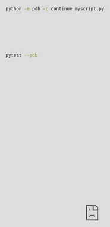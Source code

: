Title: Quickly fix bugs in Django with Python's debugger
Description: A guide on how to get started with the Python debugger
Slug: django-debug-pdb
Date: 2020-04-11 12:00
Category: Django

There's a bug in your Django code. You've tried to track down the problem with "print" statements, but it's such a slow, tedious process:

- Add a "print" statement to your code
- Refresh the page in your browser to re-run your code
- Look at the `runserver` console output for the "print" results

Repeat this 100 times, maybe you find the issue. Is there a faster way to find and fix bugs in Django?

### Python's built-in debugger

Python's standard library comes with a debugging tool and it is easily the most efficient tool for diving into your code and figuring out what's happening. Using the debugger is as simple as taking a Django view like this:

```python
# views.py

def some_view(request):
    """Shows user some stuff"""
    things = Thing.objects.all()
    stuff = get_stuff(things)
    return HttpResponse(f"The stuff is {stuff}")

```

... and then whacking a single line of code into the view:

```python
# views.py

def my_view(request):
    """Shows user some stuff"""
    things = Thing.objects.all()

    # Start debugging here
    import pdb;pdb.set_trace()

    stuff = get_stuff(things)
    return HttpResponse(f"The stuff is {stuff}")

```

That's it, you're now using Python's debugger.

### Yeah, but, what's it do?

Here's a short video I made showing you an example of using pdb in a Django view:

<div class="loom-embed"><iframe src="https://www.loom.com/embed/7de384817fbc45f0918995646b199055" frameborder="0" webkitallowfullscreen mozallowfullscreen allowfullscreen style="position: absolute; top: 0; left: 0; width: 100%; height: 100%;"></iframe></div>

### Quick reference

The [Python pdb docs](https://docs.python.org/3/library/pdb.html) tell you all the commands, but for completeness, here are the commands I used:

- `__dict__` - print Python object attributes as a dictionary
- `type()` - print object type
- `l / ll` - show the current line of code
- `n` - execute next line
- `s` - step inside function
- `c` - exit debugger, continue running code
- `q` - quit debugger, throw an exception

Some extra commands worth trying, which I didn't show you:

- `help` - print debugger help
- `dir()` - print Python object functions available
- `locals()` - print local variables
- `globals()` - print global variables

### Why the command line?

You might be wondering why I insist on using pdb from the command line rather than using some fancy integrated IDE like PyCharm or Visual Studio. Basically I think these tools take too long to set up. Using pdb requires no set up time with nothing to install. If you use an IDE-based debugger, then anytime you switch editors you'll need to set up your debugging tools. You don't want to waste time debugging your debugger. No thanks!

### Bonus tip: run debugger on any exception

You can also set up pdb to start running anytime there is an exception:

```bash
python -m pdb -c continue myscript.py
```

This doesn't work for Django, because of the way `runserver` handles exceptions, but you can use it for your other Python scripting.

If you're testing Django with pytest you can force the testing tool to drop into the pdb debugger when it hits an error:

```bash
pytest --pdb
```

### Next steps

Go out there and use pdb - it's one line of code! If you really want to step up your debugging, then I recommend learning how to write tests that reproduce your issue, and then use pdb in concert with your tests to find a fix, and make sure it stays fixed.
